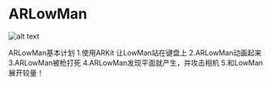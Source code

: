# ARLowMan
![alt text](unicreatetech.com/books/arkit_Plugins/IMG_0087.PNG)

ARLowMan基本计划
1.使用ARKit 让LowMan站在键盘上
2.ARLowMan动画起来
3.ARLowMan被枪打死
4.ARLowMan发现平面就产生，并攻击相机
5.和LowMan展开较量！
